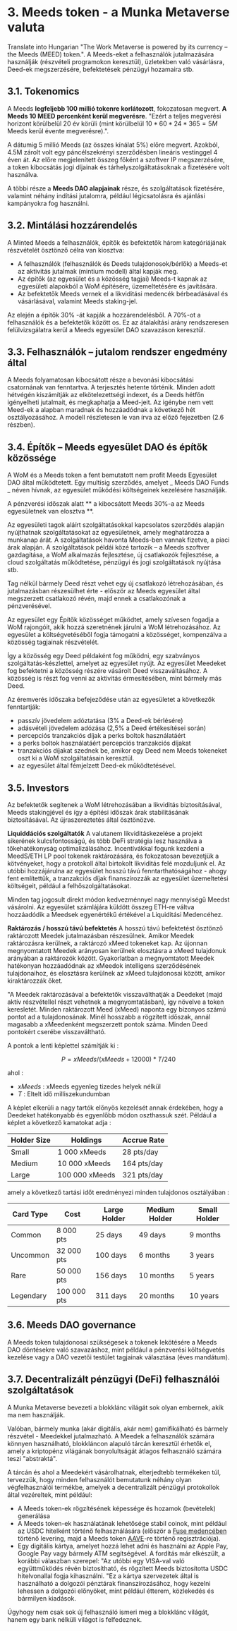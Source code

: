 # 3. Meeds token - a Munka Metaverse valuta

Translate into Hungarian "The Work Metaverse is powered by its currency – the Meeds (MEED) token.". A Meeds-eket a felhasználók jutalmazására használják (részvételi programokon keresztül), üzletekben való vásárlásra, Deed-ek megszerzésére, befektetések pénzügyi hozamaira stb.

## 3.1. Tokenomics

A Meeds **legfeljebb 100 millió tokenre korlátozott**, fokozatosan megvert. **A Meeds 10 MEED percenként kerül megverésre**. "Ezért a teljes megverési horizont körülbelül 20 év körüli (mint körülbelül $10*60*24*365 = 5M$ Meeds kerül évente megverésre).".

A dátumig 5 millió Meeds (az összes kínálat 5%) előre megvert. Azokból, 4.5M zárolt volt egy páncélszekrényi szerződésben lineáris vestinggel 4 éven át. Az előre megjelenített összeg főként a szoftver IP megszerzésére, a token kibocsátás jogi díjainak és tárhelyszolgáltatásoknak a fizetésére volt használva.

A többi része a __Meeds DAO alapjainak__ része, és szolgáltatások fizetésére, valamint néhány indítási jutalomra, például légicsatolásra és ajánlási kampányokra fog használni.


## 3.2. Mintálási hozzárendelés

A Minted Meeds a felhasználók, építők és befektetők három kategóriájának részvételét ösztönző célra van kiosztva:

- A felhasználók (felhasználók és Deeds tulajdonosok/bérlők) a Meeds-et az aktivitás jutalmak (mintium modell) által kapják meg.
- Az építők (az egyesület és a közösség tagjai) Meeds-t kapnak az egyesületi alapokból a WoM építésére, üzemeltetésére és javítására.
- Az befektetők Meeds vernek el a likviditási medencék bérbeadásával és vásárlásával, valamint Meeds staking-jel.

Az elején a építők 30% -át kapják a hozzárendelésből. A 70%-ot a felhasználók és a befektetők között os. Ez az átalakítási arány rendszeresen felülvizsgálatra kerül a Meeds egyesület DAO szavazáson keresztül.

## 3.3. Felhasználók – jutalom rendszer engedmény által

A Meeds folyamatosan kibocsátott része a bevonási kibocsátási csatornának van fenntartva. A terjesztés hetente történik. Minden adott hétvégén kiszámítják az elkötelezettségi indexet, és a Deeds hétfőn igényelheti jutalmait, és megkaphatja a Meed-jeit. Az igénybe nem vett Meed-ek a alapban maradnak és hozzáadódnak a következő hét osztályozásához. A modell részletesen le van írva az előző fejezetben (2.6 részben).

## 3.4. Építők – Meeds egyesület DAO és építők közössége

A WoM és a Meeds token a fent bemutatott nem profit Meeds Egyesület DAO által működtetett. Egy multisig szerződés, amelyet _ Meeds DAO Funds _ néven hívnak, az egyesület működési költségeinek kezelésére használják.

A pénzverési időszak alatt ** a kibocsátott Meeds 30%-a az Meeds egyesületnek van elosztva **.

Az egyesületi tagok aláírt szolgáltatásokkal kapcsolatos szerződés alapján nyújthatnak szolgáltatásokat az egyesületnek, amely meghatározza a munkanap árát. A szolgáltatások havonta Meeds-ben vannak fizetve, a piaci árak alapján. A szolgáltatások példái közé tartozik – a Meeds szoftver gazdagítása, a WoM alkalmazás fejlesztése, új csatlakozók fejlesztése, a cloud szolgáltatás működtetése, pénzügyi és jogi szolgáltatások nyújtása stb.

Tag nélkül bármely Deed részt vehet egy új csatlakozó létrehozásában, és jutalmazásban részesülhet érte - először az Meeds egyesület által megszerzett csatlakozó révén, majd ennek a csatlakozónak a pénzverésével.

Az egyesület egy Építők közösséget működtet, amely szívesen fogadja a WoM rajongóit, akik hozzá szeretnének járulni a WoM létrehozásához. Az egyesület a költségvetéséből fogja támogatni a közösséget, kompenzálva a közösség tagjainak részvételét.

Így a közösség egy Deed példaként fog működni, egy szabványos szolgáltatás-készlettel, amelyet az egyesület nyújt. Az egyesület Meedeket fog befektetni a közösség részére vásárolt Deed visszaváltásához. A közösség is részt fog venni az aktivitás érmesítésében, mint bármely más Deed.

Az éremverés időszaka befejeződése után az egyesületet a következők fenntartják:

- passzív jövedelem adóztatása (3% a Deed-ek bérlésére)
- adásvételi jövedelem adózása (2,5% a Deed értékesítései során)
- percepciós tranzakciós díjak a perks boltok használatáért
- a perks boltok használatáért percepciós tranzakciós díjakat
- tranzakciós díjakat szednek be, amikor egy Deed nem Meeds tokeneket oszt ki a WoM szolgáltatásain keresztül.
- az egyesület által fémjelzett Deed-ek működtetésével.


## 3.5. Investors

Az befektetők segítenek a WoM létrehozásában a likviditás biztosításával, Meeds stakingjével és így a építési időszak árak stabilitásának biztosításával. Az újraszereztetés által ösztönözve.

**Liquiddációs szolgáltatók** A valutanem likviditáskezelése a projekt sikerének kulcsfontosságú, és több DeFi stratégia lesz használva a tőkehatékonyság optimalizálásához. Incentívákkal fogunk kezdeni a MeedS/ETH LP pool tokenek raktározására, és fokozatosan bevezetjük a kötvényeket, hogy a protokoll által birtokolt likviditás felé mozduljunk el. Az utóbbi hozzájárulna az egyesület hosszú távú fenntarthatóságához - ahogy fent említettük, a tranzakciós díjak finanszírozzák az egyesület üzemeltetési költségeit, például a felhőszolgáltatásokat.

Minden tag jogosult direkt módon kedvezménnyel nagy mennyiségű Meedst vásárolni. Az egyesület számlájára küldött összeg ETH-re váltva hozzáadódik a Meedsek egyenértékű értékével a Liquiditási Medencéhez.

**Raktározás / hosszú távú befektetés** A hosszú távú befektetést ösztönző raktározott Meedek jutalmazásban részesülnek. Amikor Meedek raktározásra kerülnek, a raktározó xMeed tokeneket kap. Az újonnan megnyomtatott Meedek arányosan kerülnek elosztásra a xMeed tulajdonuk arányában a raktározók között. Gyakorlatban a megnyomtatott Meedek hatékonyan hozzáadódnak az xMeedok intelligens szerződésének tulajdonaihoz, és elosztásra kerülnek az xMeed tulajdonosai között, amikor kiraktározzák őket.

"A Meedek raktározásával a befektetők visszaválthatják a Deedeket (majd aktív részvétellel részt vehetnek a megnyomtatásban), így növelve a token keresletét. Minden raktározott Meed (xMeed) naponta egy bizonyos számú pontot ad a tulajdonosának. Minél hosszabb a rögzített időszak, annál magasabb a xMeedenként megszerzett pontok száma. Minden Deed pontokért cserébe visszaváltható.

A pontok a lenti képlettel számítják ki :

 $$ P = xMeeds / (xMeeds + 12000) * T / 240 $$

 ahol :

- $xMeeds$ : xMeeds egyenleg tizedes helyek nélkül
- $T$ : Eltelt idő milliszekundumban

A képlet elkerüli a nagy tartók előnyös kezelését annak érdekében, hogy a Deedeket hatékonyabb és egyenlőbb módon oszthassuk szét. Például a képlet a következő kamatokat adja :

| **Holder Size** | **Holdings**   | **Accrue Rate** |
| --------------- | -------------- | --------------- |
| Small           | 1 000 xMeeds   | 28 pts/day      |
| Medium          | 10 000 xMeeds  | 164 pts/day     |
| Large           | 100 000 xMeeds | 321 pts/day     |


amely a következő tartási időt eredményezi minden tulajdonos osztályában :

| **Card Type** | **Cost**    | **Large Holder** | **Medium Holder** | **Small Holder** |
| ------------- | ----------- | ---------------- | ----------------- | ---------------- |
| Common        | 8 000 pts   | 25 days          | 49 days           | 9 months         |
| Uncommon      | 32 000 pts  | 100 days         | 6 months          | 3 years          |
| Rare          | 50 000 pts  | 156 days         | 10 months         | 5 years          |
| Legendary     | 100 000 pts | 311 days         | 20 months         | 10 years         |

## 3.6. Meeds DAO governance

A Meeds token tulajdonosai szükségesek a tokenek lekötésére a Meeds DAO döntésekre való szavazáshoz, mint például a pénzverési költségvetés kezelése vagy a DAO vezetői testület tagjainak választása (éves mandátum).

## 3.7. Decentralizált pénzügyi (DeFi) felhasználói szolgáltatások

A Munka Metaverse bevezeti a blokklánc világát sok olyan embernek, akik ma nem használják.

Valóban, bármely munka (akár digitális, akár nem) gamifikálható és bármely részvétel - Meedekkel jutalmazható. A Meedek a felhasználók számára könnyen használható, blokkláncon alapuló tárcán keresztül érhetők el, amely a kriptopénz világának bonyolultságát átlagos felhasználó számára teszi "abstraktá".

A tárcán és ahol a Meedekért vásárolhatnak, elterjedtebb termékeken túl, tervezzük, hogy minden felhasználót bemutatunk néhány olyan végfelhasználói termékbe, amelyek a decentralizált pénzügyi protokollok által vezéreltek, mint például:

- A Meeds token-ek rögzítésének képessége és hozamok (bevételek) generálása
- A Meeds token-ek használatának lehetősége stabil coinok, mint például az USDC hitelként történő felhasználására (először a [Fuse medencében](https://app.rari.capital/fuse) történő levering, majd a Meeds token [AAVE](https://aave.com/)-re történő regisztrációja).
- Egy digitális kártya, amelyet hozzá lehet adni és használni az Apple Pay, Google Pay vagy bármely ATM segítségével. A fordítás már elkészült, a korábbi válaszban szerepel: "Az utóbbi egy VISA-val való együttműködés révén biztosítható, és rögzített Meeds biztosította USDC hitelvonallal fogja kihasználni. "Ez a kártya szervezetek által is használható a dolgozói pénztárak finanszírozásához, hogy kezelni lehessen a dolgozói előnyöket, mint például étterem, közlekedés és bármilyen kiadások.

Úgyhogy nem csak sok új felhasználó ismeri meg a blokklánc világát, hanem egy bank nélküli világot is felfedeznek.

 
